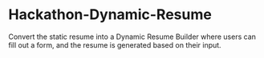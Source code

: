 # Hackathon-Dynamic-Resume
Convert the static resume into a Dynamic Resume Builder where users can fill out a form, and the resume is generated based on their input. 
